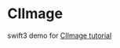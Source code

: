 # CIImage

swift3 demo for [CIImage tutorial](https://www.raywenderlich.com/76285/beginning-core-image-swift)
